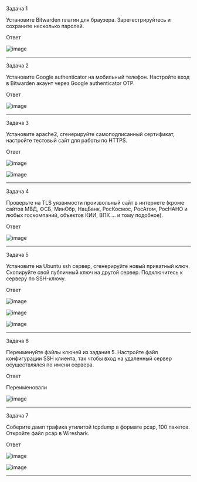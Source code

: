 Задача 1

Установите Bitwarden плагин для браузера. Зарегестрируйтесь и сохраните несколько паролей.

Ответ

![image](https://user-images.githubusercontent.com/65549218/147222440-50d60301-46ca-4e90-be05-30c1f9893f2f.png)

_________________________________________________________________________________________________________________________________________________________________________________

Задача 2

Установите Google authenticator на мобильный телефон. Настройте вход в Bitwarden акаунт через Google authenticator OTP.

Ответ

![image](https://user-images.githubusercontent.com/65549218/147222248-48ef7ce7-a9dc-409d-9542-603ee0e159a2.png)

_________________________________________________________________________________________________________________________________________________________________________________

Задача 3

Установите apache2, сгенерируйте самоподписанный сертификат, настройте тестовый сайт для работы по HTTPS.

Ответ

![image](https://user-images.githubusercontent.com/65549218/147244429-33446ba0-5f7d-478d-a7e9-167019b5dc5b.png)

![image](https://user-images.githubusercontent.com/65549218/147244323-0cf57315-5b1b-48c7-a911-807f7f5c9c22.png)

_________________________________________________________________________________________________________________________________________________________________________________

Задача 4

Проверьте на TLS уязвимости произвольный сайт в интернете (кроме сайтов МВД, ФСБ, МинОбр, НацБанк, РосКосмос, РосАтом, РосНАНО и любых госкомпаний, объектов КИИ, ВПК ... и тому подобное).

Ответ

![image](https://user-images.githubusercontent.com/65549218/147245573-cc4114f4-0799-40ed-848b-3e4922084dd8.png)

_________________________________________________________________________________________________________________________________________________________________________________

Задача 5

Установите на Ubuntu ssh сервер, сгенерируйте новый приватный ключ. Скопируйте свой публичный ключ на другой сервер. Подключитесь к серверу по SSH-ключу.

Ответ

![image](https://user-images.githubusercontent.com/65549218/147558891-61616027-1193-4dac-86b0-72f6e0341075.png)

![image](https://user-images.githubusercontent.com/65549218/147558923-3a3263f7-220d-4f22-9056-aef08f55bbc4.png)

![image](https://user-images.githubusercontent.com/65549218/147558934-ed1a4265-966a-4152-85f6-95a5b93f9a46.png)

_________________________________________________________________________________________________________________________________________________________________________________

Задача 6

Переименуйте файлы ключей из задания 5. Настройте файл конфигурации SSH клиента, так чтобы вход на удаленный сервер осуществлялся по имени сервера.

Ответ

Переименовали 

![image](https://user-images.githubusercontent.com/65549218/148090719-37e18957-a88d-4bb2-93c9-85213336bf0b.png)


_________________________________________________________________________________________________________________________________________________________________________________

Задача 7

Соберите дамп трафика утилитой tcpdump в формате pcap, 100 пакетов. Откройте файл pcap в Wireshark.

Ответ

![image](https://user-images.githubusercontent.com/65549218/147558813-539c0955-3aaf-48fe-9296-89884b967e02.png)

![image](https://user-images.githubusercontent.com/65549218/147558831-c97800d3-3c46-44eb-a530-bc8156c48115.png)


_________________________________________________________________________________________________________________________________________________________________________________
